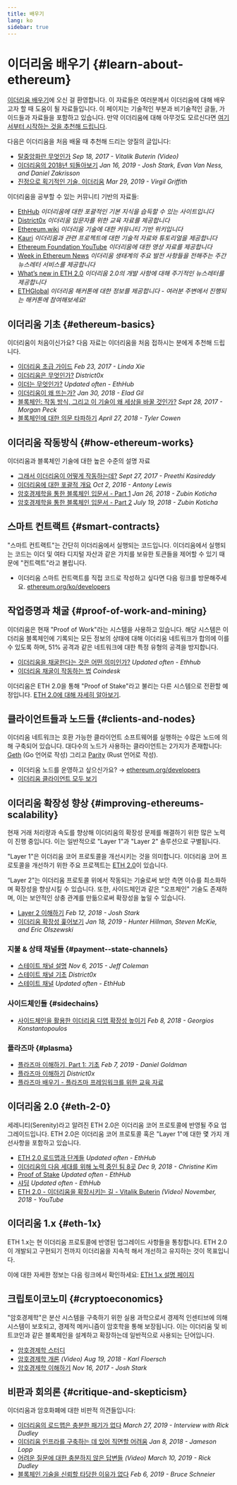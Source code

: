 ```yaml
---
title: 배우기
lang: ko
sidebar: true
---
```


# 이더리움 배우기 {#learn-about-ethereum}

[이더리움 배우기](/ko/learn/)에 오신 걸 환영합니다. 이 자료들은 여러분께서 이더리움에 대해 배우고자 할 때 도움이 될 자료들입니다. 이 페이지는 기술적인 부분과 비기술적인 글들, 가이드들과 자료들을 포함하고 있습니다. 만약 이더리움에 대해 아무것도 모르신다면 [여기서부터 시작하는 것을 추천해 드립니다](/ko/what-is-ethereum/).

다음은 이더리움을 처음 배울 때 추천해 드리는 양질의 글입니다:

- [탈중앙화란 무엇인가](https://www.youtube.com/watch?v=WSN5BaCzsbo&feature=youtu.be) _Sep 18, 2017 - Vitalik Buterin (Video)_
- [이더리움의 2018년 되돌아보기](https://medium.com/@jjmstark/the-year-in-ethereum-87a17d6f8276) _Jan 16, 2019 - Josh Stark, Evan Van Ness, and Daniel Zakrisson_
- [진정으로 획기적인 기술, 이더리움](https://medium.com/@virgilgr/ethereum-is-game-changing-technology-literally-d67e01a01cf8) _Mar 29, 2019 - Virgil Griffith_

이더리움을 공부할 수 있는 커뮤니티 기반의 자료들:

- [EthHub](https://docs.ethhub.io) _이더리움에 대한 포괄적인 기본 지식을 습득할 수 있는 사이트입니다_
- [District0x](https://education.district0x.io/general-topics/understanding-ethereum/) _이더리움 입문자를 위한 교육 자료를 제공합니다_
- [Ethereum.wiki](https://ethereum.wiki) _이더리움 기술에 대한 커뮤니티 기반 위키입니다_
- [Kauri](https://kauri.io) _이더리움과 관련 프로젝트에 대한 기술적 자료와 튜토리얼을 제공합니다_
- [Ethereum Foundation YouTube](https://www.youtube.com/channel/UCNOfzGXD_C9YMYmnefmPH0g) _이더리움에 대한 영상 자료를 제공합니다_
- [Week in Ethereum News](https://weekinethereumnews.com/) _이더리움 생태계의 주요 발전 사항들을 전해주는 주간 뉴스레터 서비스를 제공합니다_
- [What’s new in ETH 2.0](https://notes.ethereum.org/c/Sk8Zs--CQ) _이더리움 2.0의 개발 사항에 대해 주기적인 뉴스레터를 제공합니다_
- [ETHGlobal](https://ethglobal.co) _이더리움 해커톤에 대한 정보를 제공합니다 - 여러분 주변에서 진행되는 해커톤에 참여해보세요!_

## 이더리움 기초 {#ethereum-basics}

이더리움이 처음이신가요? 다음 자료는 이더리움을 처음 접하시는 분에게 추천해 드립니다.

- [이더리움 초급 가이드](https://blog.coinbase.com/a-beginners-guide-to-ethereum-46dd486ceecf) _Feb 23, 2017 - Linda Xie_
- [이더리움은 무엇인가?](https://education.district0x.io/general-topics/understanding-ethereum/what-is-ethereum/) _District0x_
- [이더는 무엇인가?](https://docs.ethhub.io/ethereum-basics/what-is-ether/) _Updated often - EthHub_
- [이더리움이 왜 뜨는가?](http://blog.eladgil.com/2018/01/the-case-for-ethereum.html) _Jan 30, 2018 - Elad Gil_
- [블록체인: 작동 방식, 그리고 이 기술이 왜 세상을 바꿀 것인가?](https://spectrum.ieee.org/computing/networks/blockchains-how-they-work-and-why-theyll-change-the-world) _Sept 28, 2017 - Morgan Peck_
- [블록체인에 대한 의문 타파하기](https://www.bloomberg.com/opinion/articles/2018-04-27/blockchains-warrant-skepticism-but-keep-an-open-mind) _April 27, 2018 - Tyler Cowen_

## 이더리움 작동방식 {#how-ethereum-works}

이더리움과 블록체인 기술에 대한 높은 수준의 설명 자료

- [그래서 이더리움이 어떻게 작동하는데?](https://medium.com/@preethikasireddy/how-does-ethereum-work-anyway-22d1df506369) _Sept 27, 2017 - Preethi Kasireddy_
- [이더리움에 대한 포괄적 개요](https://bitsonblocks.net/2016/10/02/gentle-introduction-ethereum/) _Oct 2, 2016 - Antony Lewis_
- [암호경제학을 통한 블록체인 입문서 - Part 1](https://blockchainatberkeley.blog/introduction-to-blockchain-through-cryptoeconomics-part-1-bitcoin-369f245067f9) _Jan 26, 2018 - Zubin Koticha_
- [암호경제학을 통한 블록체인 입문서 - Part 2](https://medium.com/mechanism-labs/introduction-to-bitcoin-through-cryptoeconomics-part-2-proof-of-work-and-nakamoto-consensus-1252f6a6c012) _July 19, 2018 - Zubin Koticha_

## 스마트 컨트랙트 {#smart-contracts}

"스마트 컨트랙트"는 간단히 이더리움에서 실행되는 코드입니다. 이더리움에서 실행되는 코드는 이더 및 여타 디지털 자산과 같은 가치를 보유한 토큰들을 제어할 수 있기 때문에 "컨트랙트"라고 불립니다.

- 이더리움 스마트 컨트랙트를 직접 코드로 작성하고 싶다면 다음 링크를 방문해주세요. [ethereum.org/ko/developers](/ko/developers/)

## 작업증명과 채굴 {#proof-of-work-and-mining}

이더리움은 현재 "Proof of Work"라는 시스템을 사용하고 있습니다. 해당 시스템은 이더리움 블록체인에 기록되는 모든 정보의 상태에 대해 이더리움 네트워크가 합의에 이를 수 있도록 하며, 51% 공격과 같은 네트워크에 대한 특정 유형의 공격을 방지합니다.

- [이더리움을 채굴한다는 것은 어떤 의미인가?](https://docs.ethhub.io/using-ethereum/mining/) _Updated often - Ethhub_
- [이더리움 채굴이 작동하는 법](https://www.coindesk.com/information/ethereum-mining-works) _Coindesk_

이더리움은 ETH 2.0을 통해 "Proof of Stake"라고 불리는 다른 시스템으로 전환할 예정입니다. [ETH 2.0에 대해 자세히 알아보기](./#이더리움-2-0).

## 클라이언트들과 노드들 {#clients-and-nodes}

이더리움 네트워크는 호환 가능한 클라이언트 소프트웨어를 실행하는 수많은 노드에 의해 구축되어 있습니다. 대다수의 노드가 사용하는 클라이언트는 2가지가 존재합니다: [Geth](https://geth.ethereum.org/) (Go 언어로 작성) 그리고 [Parity](https://www.parity.io/ethereum/) (Rust 언어로 작성).

- 이더리움 노드를 운영하고 싶으신가요? → [ethereum.org/developers](/ko/developers/#클라이언트-나만의-노드를-직접-운영하기/)
- [이더리움 클라이언트 모두 보기](https://github.com/ConsenSys/ethereum-developer-tools-list#ethereum-clients)

## 이더리움 확장성 향상 {#improving-ethereums-scalability}

현재 거래 처리량과 속도를 향상해 이더리움의 확장성 문제를 해결하기 위한 많은 노력이 진행 중입니다. 이는 일반적으로 "Layer 1"과 "Layer 2" 솔루션으로 구별됩니다.

"Layer 1"은 이더리움 코어 프로토콜을 개선시키는 것을 의미합니다. 이더리움 코어 프로토콜을 개선하기 위한 주요 프로젝트는 [ETH 2.0](./#이더리움-2-0)이 있습니다.

“Layer 2"는 이더리움 프로토콜 위에서 작동되는 기술로써 보안 측면 이슈를 최소화하며 확장성을 향상시킬 수 있습니다. 또한, 사이드체인과 같은 "오프체인" 기술도 존재하며, 이는 보안적인 상충 관계를 만듦으로써 확장성을 높일 수 있습니다.

- [Layer 2 이해하기](https://medium.com/l4-media/making-sense-of-ethereums-layer-2-scaling-solutions-state-channels-plasma-and-truebit-22cb40dcc2f4) _Feb 12, 2018 - Josh Stark_
- [이더리움 확장성 훑어보기](https://medium.com/connext/the-case-for-ethereum-scalability-d2a8035f880f) _Jan 18, 2019 - Hunter Hillman, Steven McKie, and Eric Olszewski_

### 지불 & 상태 채널들 {#payment--state-channels}

- [스테이트 채널 설명](https://www.jeffcoleman.ca/state-channels/) _Nov 6, 2015 - Jeff Coleman_
- [스테이트 채널 기초](https://education.district0x.io/general-topics/understanding-ethereum/basics-state-channels/) _District0x_
- [스테이트 채널](https://docs.ethhub.io/ethereum-roadmap/layer-2-scaling/state-channels/) _Updated often - EthHub_

### 사이드체인들 {#sidechains}

- [사이드체인을 활용한 이더리움 디앱 확장성 높이기](https://medium.com/loom-network/dappchains-scaling-ethereum-dapps-through-sidechains-f99e51fff447) _Feb 8, 2018 - Georgios Konstantopoulos_

### 플라즈마 {#plasma}

- [플라즈마 이해하기, Part 1: 기초](https://www.theblockcrypto.com/2019/02/07/understanding-plasma-part-1-the-basics/) _Feb 7, 2019 - Daniel Goldman_
- [플라즈마 이해하기](https://education.district0x.io/general-topics/understanding-ethereum/understanding-plasma/) _District0x_
- [플라즈마 배우기 - 플라즈마 프레임워크를 위한 교육 자료](https://www.learnplasma.org/en/)

## 이더리움 2.0 {#eth-2-0}

세레니티(Serenity)라고 알려진 ETH 2.0은 이더리움 코어 프로토콜에 반영될 주요 업그레이드입니다. ETH 2.0은 이더리움 코어 프로토콜 혹은 "Layer 1"에 대한 몇 가지 개선사항을 포함하고 있습니다.

- [ETH 2.0 로드맵과 단계들](https://docs.ethhub.io/ethereum-roadmap/ethereum-2.0/eth-2.0-phases/) _Updated often - EthHub_
- [이더리움의 다음 세대를 위해 노력 중인 팀 8곳](https://www.coindesk.com/next-gen-buidlers-the-8-teams-working-on-ethereum-2-0) _Dec 9, 2018 - Christine Kim_
- [Proof of Stake](https://docs.ethhub.io/ethereum-roadmap/ethereum-2.0/proof-of-stake/) _Updated often - EthHub_
- [샤딩](https://docs.ethhub.io/ethereum-roadmap/ethereum-2.0/sharding/) _Updated often - EthHub_
- [ETH 2.0 - 이더리움을 확장시키는 길 - Vitalik Buterin](https://youtu.be/kCVpDrlVesA) _(Video) November, 2018 - YouTube_

## 이더리움 1.x {#eth-1x}

ETH 1.x는 현 이더리움 프로토콜에 반영된 업그레이드 사항들을 통칭합니다. ETH 2.0이 개발되고 구현되기 전까지 이더리움을 지속적 해서 개선하고 유지하는 것이 목표입니다.

이에 대한 자세한 정보는 다음 링크에서 확인하세요: [ETH 1.x 설명 페이지](https://docs.ethhub.io/ethereum-roadmap/ethereum-1.x/)

## 크립토이코노미 {#cryptoeconomics}

"암호경제학"은 분산 시스템을 구축하기 위한 실용 과학으로서 경제적 인센티브에 의해 시스템이 보호되고, 경제적 메커니즘이 암호학을 통해 보장됩니다. 이는 이더리움 및 비트코인과 같은 블록체인을 설계하고 확장하는데 일반적으로 사용되는 단어입니다.

- [암호경제학 스터디](https://cryptoeconomics.study/)
- [암호경제학 개론](https://www.youtube.com/watch?v=F0FCI8GxO5I) _(Video) Aug 19, 2018 - Karl Floersch_
- [암호경제학 이해하기](https://medium.com/l4-media/making-sense-of-cryptoeconomics-5edea77e4e8d) _Nov 16, 2017 - Josh Stark_

## 비판과 회의론 {#critique-and-skepticism}

이더리움과 암호화폐에 대한 비판적 의견들입니다:

- [이더리움의 로드맵은 충분한 패기가 없다](https://decryptmedia.com/6136/vulcanize-rick-dudley-ethereum-roadmap-makerdao-polkadot) _March 27, 2019 - Interview with Rick Dudley_
- [이더리움 인프라를 구축하는 데 있어 직면할 어려움](https://medium.com/@lopp/the-challenges-of-building-ethereum-infrastructure-87e443e47a4b) _Jan 8, 2018 - Jameson Lopp_
- [어려운 질문에 대한 충분하지 않은 답변들](https://www.youtube.com/watch?v=GOkSg0BuSdw&feature=youtu.be) _(Video) March 10, 2019 - Rick Dudley_
- [블록체인 기술을 신뢰할 타당한 이유가 없다](https://www.wired.com/story/theres-no-good-reason-to-trust-blockchain-technology/) _Feb 6, 2019 - Bruce Schneier_
